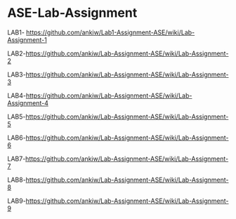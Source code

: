 # ASE-Lab-Assignment
LAB1- https://github.com/ankiw/Lab1-Assignment-ASE/wiki/Lab-Assignment-1

  LAB2-https://github.com/ankiw/Lab-Assignment-ASE/wiki/Lab-Assignment-2

LAB3-https://github.com/ankiw/Lab-Assignment-ASE/wiki/Lab-Assignment-3

LAB4-https://github.com/ankiw/Lab-Assignment-ASE/wiki/Lab-Assignment-4


LAB5-https://github.com/ankiw/Lab-Assignment-ASE/wiki/Lab-Assignment-5


LAB6-https://github.com/ankiw/Lab-Assignment-ASE/wiki/Lab-Assignment-6

LAB7-https://github.com/ankiw/Lab-Assignment-ASE/wiki/Lab-Assignment-7

LAB8-https://github.com/ankiw/Lab-Assignment-ASE/wiki/Lab-Assignment-8

LAB9-https://github.com/ankiw/Lab-Assignment-ASE/wiki/Lab-Assignment-9

